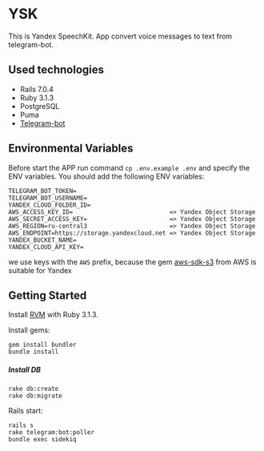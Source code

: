 # YSK

This is Yandex SpeechKit. App convert voice messages to text from telegram-bot.
## Used technologies

* Rails 7.0.4
* Ruby 3.1.3
* PostgreSQL
* Puma
* [Telegram-bot](https://github.com/telegram-bot-rb/telegram-bot)


## Environmental Variables
Before start the APP run command `cp .env.example .env` and specify the ENV variables. You should add the following ENV variables:
```
TELEGRAM_BOT_TOKEN=
TELEGRAM_BOT_USERNAME=
YANDEX_CLOUD_FOLDER_ID=
AWS_ACCESS_KEY_ID=                           => Yandex Object Storage
AWS_SECRET_ACCESS_KEY=                       => Yandex Object Storage
AWS_REGION=ru-central3                       => Yandex Object Storage
AWS_ENDPOINT=https://storage.yandexcloud.net => Yandex Object Storage
YANDEX_BUCKET_NAME=
YANDEX_CLOUD_API_KEY=
```
we use keys with the `AWS` prefix, because the gem [aws-sdk-s3](https://github.com/aws/aws-sdk-ruby) from AWS is suitable for Yandex

## Getting Started

Install [RVM](https://rvm.io/) with Ruby 3.1.3.

Install gems:
```
gem install bundler
bundle install
```

##### Install DB

```
rake db:create
rake db:migrate
```

Rails start:

```
rails s
rake telegram:bot:poller
bundle exec sidekiq
```
